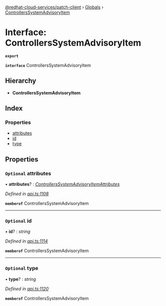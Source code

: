 [@redhat-cloud-services/patch-client](../README.md) › [Globals](../globals.md) › [ControllersSystemAdvisoryItem](controllerssystemadvisoryitem.md)

# Interface: ControllersSystemAdvisoryItem

**`export`** 

**`interface`** ControllersSystemAdvisoryItem

## Hierarchy

* **ControllersSystemAdvisoryItem**

## Index

### Properties

* [attributes](controllerssystemadvisoryitem.md#optional-attributes)
* [id](controllerssystemadvisoryitem.md#optional-id)
* [type](controllerssystemadvisoryitem.md#optional-type)

## Properties

### `Optional` attributes

• **attributes**? : *[ControllersSystemAdvisoryItemAttributes](controllerssystemadvisoryitemattributes.md)*

*Defined in [api.ts:1108](https://github.com/RedHatInsights/javascript-clients/blob/77019e3d/packages/patch/api.ts#L1108)*

**`memberof`** ControllersSystemAdvisoryItem

___

### `Optional` id

• **id**? : *string*

*Defined in [api.ts:1114](https://github.com/RedHatInsights/javascript-clients/blob/77019e3d/packages/patch/api.ts#L1114)*

**`memberof`** ControllersSystemAdvisoryItem

___

### `Optional` type

• **type**? : *string*

*Defined in [api.ts:1120](https://github.com/RedHatInsights/javascript-clients/blob/77019e3d/packages/patch/api.ts#L1120)*

**`memberof`** ControllersSystemAdvisoryItem
